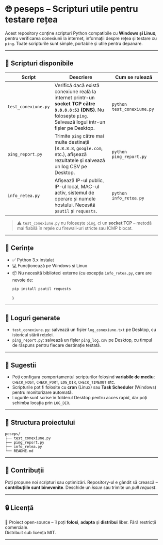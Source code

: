 # 🌐 peseps – Scripturi utile pentru testare rețea

Acest repository conține scripturi Python compatibile cu **Windows și Linux**, pentru verificarea conexiunii la internet, informații despre rețea și testare cu `ping`. Toate scripturile sunt simple, portabile și utile pentru depanare.

---

## 📝 Scripturi disponibile

| Script              | Descriere                                                                                                                      | Cum se rulează                            |
|---------------------|----------------------------------------------------------------------------------------------------------------------------------|-------------------------------------------|
| `test_conexiune.py` | Verifică dacă există conexiune reală la internet printr-un **socket TCP către `8.8.8.8:53` (DNS)**. Nu folosește `ping`. Salvează logul într-un fișier pe Desktop. | `python test_conexiune.py` |
| `ping_report.py`    | Trimite `ping` către mai multe destinații (`8.8.8.8`, `google.com`, etc.), afișează rezultatele și salvează un log CSV pe Desktop. | `python ping_report.py`    |
| `info_retea.py`     | Afișează IP-ul public, IP-ul local, MAC-ul activ, sistemul de operare și numele hostului. Necesită `psutil` și `requests`. | `python info_retea.py`     |

> ⚠️ `test_conexiune.py` nu folosește `ping`, ci un **socket TCP** – metodă mai fiabilă în rețele cu firewall-uri stricte sau ICMP blocat.

---

## 🧰 Cerințe

- ✅ Python 3.x instalat
- 💻 Funcționează pe Windows și Linux
- 📦 Nu necesită biblioteci externe (cu excepția `info_retea.py`, care are nevoie de:  
  ```bash
  pip install psutil requests
  ```  
  )

---

## 📂 Loguri generate

- `test_conexiune.py`: salvează un fișier `log_conexiune.txt` pe Desktop, cu istoricul stării rețelei.
- `ping_report.py`: salvează un fișier `ping_log.csv` pe Desktop, cu timpul de răspuns pentru fiecare destinație testată.

---

## 📌 Sugestii

- Poți configura comportamentul scripturilor folosind **variabile de mediu**:  
  `CHECK_HOST`, `CHECK_PORT`, `LOG_DIR`, `CHECK_TIMEOUT` etc.
- Scripturile pot fi folosite cu **cron** (Linux) sau **Task Scheduler** (Windows) pentru monitorizare automată.
- Logurile sunt scrise în folderul Desktop pentru acces rapid, dar poți schimba locația prin `LOG_DIR`.

---

## 📁 Structura proiectului

```
peseps/
├── test_conexiune.py
├── ping_report.py
├── info_retea.py
└── README.md
```

---

## 🤝 Contribuții

Poți propune noi scripturi sau optimizări. Repository-ul e gândit să crească – **contribuțiile sunt binevenite**. Deschide un *issue* sau trimite un *pull request*.

---

## 🔒 Licență

📜 Proiect open-source – îl poți **folosi**, **adapta** și **distribui** liber. Fără restricții comerciale.  
Distribuit sub licența MIT.

---
